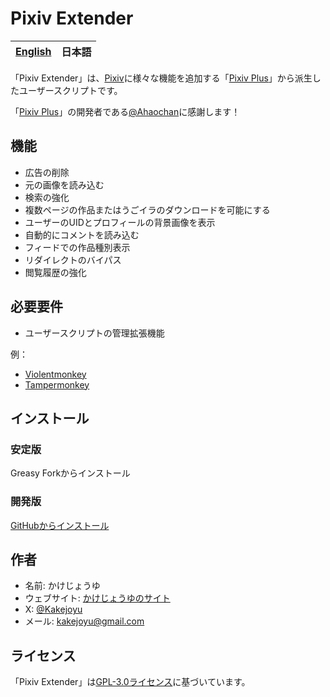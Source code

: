 # Pixiv Extender

| [English](https://github.com/Kakejoyu/PixivExtender/blob/main/README.md) | 日本語 |
|--|--|

「Pixiv Extender」は、[Pixiv](https://www.pixiv.net)に様々な機能を追加する「[Pixiv Plus](https://greasyfork.org/scripts/34153-pixiv-plus)」から派生したユーザースクリプトです。

「[Pixiv Plus](https://greasyfork.org/ja/scripts/34153-pixiv-plus)」の開発者である[@Ahaochan](https://greasyfork.org/users/30831-ahaochan)に感謝します！

## 機能

- 広告の削除
- 元の画像を読み込む
- 検索の強化
- 複数ページの作品またはうごイラのダウンロードを可能にする
- ユーザーのUIDとプロフィールの背景画像を表示
- 自動的にコメントを読み込む
- フィードでの作品種別表示
- リダイレクトのバイパス
- 閲覧履歴の強化

## 必要要件

- ユーザースクリプトの管理拡張機能

例：

- [Violentmonkey](https://violentmonkey.github.io)
- [Tampermonkey](https://www.tampermonkey.net/)

## インストール

### 安定版

Greasy Forkからインストール

### 開発版

[GitHubからインストール](https://github.com/Kakejoyu/PixivExtender/raw/main/Pixiv_Extender.user.js)

## 作者

- 名前: かけじょうゆ
- ウェブサイト: [かけじょうゆのサイト](http://kakejoyu.github.io/ja)
- X: [@Kakejoyu](https://twitter.com/Kakejoyu)
- メール: <kakejoyu@gmail.com>

## ライセンス

「Pixiv Extender」は[GPL-3.0ライセンス](https://github.com/Kakejoyu/UserScripts/blob/main/LICENSE)に基づいています。

